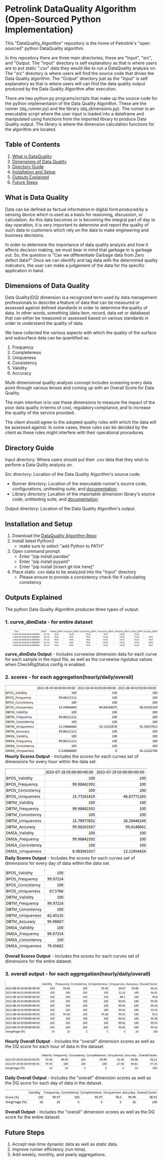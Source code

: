 # Petrolink DataQuality Algorithm (Open-Sourced Python Implementation)
This "DataQuality_Algorithm" repository is the home of Petrolink's "open sourced" python DataQuality algorithm.

In this repository there are three main directories, these are "Input", "src", and "Output. The "Input" directory is self explanatory as that is where users are to put static ".csv" data they would like to run a DataQuality analysis on. The "src" directory is where users will find the source code that drives the Data Quality algorithm. The "Output" directory just as the "Input" is self explanatory as that is where users will can find the data quality output produced by the Data Quality Algorithm after execution.

There are two python.py programs/scripts that make up the source code for the python implementaion of the Data Quality Algorithm. These are the runner (dq_runner.py) and the library (dq_dimensions.py). The runner is an executable script where the user input is loaded into a dataframe and manipulated using functions from the imported library to produce Data Quality output. The library is where the dimension calculation functions for the algorithm are located. 

## Table of Contents
1. [What is DataQuality](#what-is-data-quality)
2. [Dimensions of Data Quality](#dimensions-of-data-quality)
3. [Directory Guide](#directory-guide)
4. [Installation and Setup](#installation-and-setup)
5. [Outputs Explained](#outputs-explained)
6. [Future Steps](#future-steps)

## What is Data Quality
Data can be defined as factual information in digital form produced by a sensing device which is used as a basis for reasoning, discussion, or calculation.  As this data becomes or is becoming the integral part of day to day operation, it is very important to determine and report the quality of such data to customers which rely on the data to make engineering and business decisions. 

In order to determine the importance of data quality analysis and how it affects decision making, we must bear in mind that garbage in is garbage out.  So, the question is "Can we differentiate Garbage data from Zero defect data?" Once we can identify and tag data with the determined quality indicators, the user can make a judgement of the data for the specific application in hand. 

## Dimensions of Data Quality
Data Quality(DQ) dimension is a recognized term used by data management professionals to describe a feature of data that can be measured or assessed against defined standards in order to determine the quality of data. In other words, something (data item, record, data set or database) that can either be measured or assessed based on various standards in order to understand the quality of data. 

We have collected the various aspects with which the quality of the surface and subsurface data can be quantified as: 

1. Frequency 
2. Completeness 
2. Uniqueness 
4. Consistency 
5. Validity 
6. Accuracy 

Multi-dimensional quality analysis concept includes screening every data point through various lenses and coming up with an Overall Score for Data Quality. 

The main intention is to use these dimensions to measure the impact of the poor data quality in terms of cost, regulatory compliance, and to increase the quality of the service provided. 

The client should agree to the adopted quality rules with which the data will be assessed against. In some cases, these rules can be decided by the client as these rules might interfere with their operational procedures. 

## Directory Guide
Input directory: Where users should put their .csv data that they wish to perform a Data Qulity analysis on.

Src directory: Location of the Data Quality Algorithm's source code.
  - Runner directory: Location of the executable runner's source code, configurations, unittesting suite, and [documentation](src/Runner).
  - Library directory: Location of the importable dimension library's source code, unittesting suite, and [documentation](src/Library).

Output directory: Location of the Data Quality Algorithm's output.


## Installation and Setup
1. Download the [DataQuality Algorithm Repo]()
2. Install latest Python3
    - make sure to select "add Python to PATH"
3. Open command prompt
    - Enter "pip install pandas" 
    - Enter "pip install pyyaml"
    - Enter "pip install [insert git link here]"
4. Place static .csv data to be analyzed into the "Input" directory 
    - Please ensure to provide a consistency check file if calculating consitency

## Outputs Explained
The python Data Quality Algorithm produces three types of output: 
### 1. curve_dimData - for entire dataset

![curve_dimData Example](doc_images/image-1.png)

**curve_dimData Output** - Includes curvewise dimension data for each curve for each sample in the input file, as well as the curvewise rigstatus values when CheckRigStatus config is enabled. 

### 2. scores - for each aggregation(hourly/daily/overall)

![Hourly Scores Output](doc_images/image-3.png)     
**Hourly Scores Output** - Includes the scores for each curves set of dimensions for every hour within the data set.

![Daily Scores Output](doc_images/image-6.png)  
**Daily Scores Output** - Includes the scores for each curves set of dimensions for every day of data within the data set.

![Overall Scores Output](doc_images/image-2.png) 

**Overall Scores Output** - Includes the scores for each curves set of dimensions for the entire dataset.

### 3. overall output - for each aggregation(hourly/daily/overall)

![Hourly Overall Output](doc_images/image-5.png)

**Hourly Overall Output** - Includes the "overall" dimension scores as well as the DQ score for each hour of data in the dataset.

![Daily Overall Output](doc_images/image-7.png)

**Daily Overall Output** - Includes the "overall" dimension scores as well as the DQ score for each day of data in the dataset.

![Overall Output](doc_images/image-4.png)

**Overall Output** - Includes the "overall" dimension scores as well as the DQ score for the entire dataset.

## Future Steps
1. Accept real-time dynamic data as well as static data.
2. Improve runner efficiency (run-time).
3. Add weekly, monthly, and yearly aggregations.